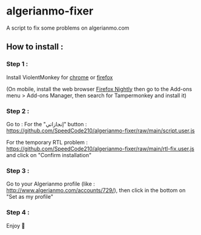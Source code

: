 # algerianmo-fixer
A script to fix some problems on algerianmo.com

## How to install :

### Step 1 :
Install ViolentMonkey for [chrome](https://chrome.google.com/webstore/detail/violentmonkey/jinjaccalgkegednnccohejagnlnfdag) or [firefox](https://addons.mozilla.org/fr/firefox/addon/violentmonkey/)

(On mobile, install the web browser [Firefox Nightly](https://play.google.com/store/apps/details?id=org.mozilla.fenix&hl=fr&gl=US&pli=1) then go to the Add-ons menu > Add-ons Manager, then search for Tampermonkey and install it)

### Step 2 :
Go to  :
For the "إنجازاتي" button : https://github.com/SpeedCode210/algerianmo-fixer/raw/main/script.user.js

For the temporary RTL problem : https://github.com/SpeedCode210/algerianmo-fixer/raw/main/rtl-fix.user.js
and click on "Confirm installation"

### Step 3 : 
Go to your Algerianmo profile (like : http://www.algerianmo.com/accounts/729/), then click in the bottom on "Set as my profile"

### Step 4 :
Enjoy 🎉
